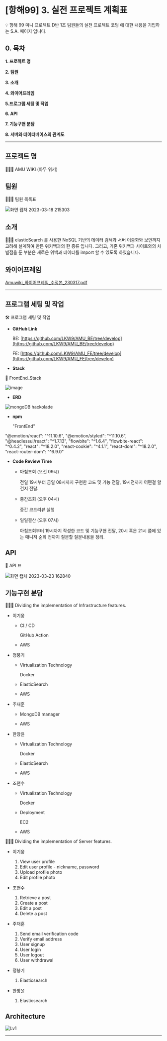 # [항해99] 3. 실전 프로젝트 계획표

<aside>
💡 항해 99 미니 프로젝트 D반 1조 팀원들의
실전 프로젝트 코딩 에 대한 내용을 기입하는 S.A. 페이지 입니다.

</aside>

## 0. 목차

**1. 프로젝트 명**

**2. 팀원**

**3. 소개**

**4. 와이어프레임**

**5.프로그램 세팅 및 작업**

**6. API**

**7. 기능구현 분담**

**8. 서버와 데이터베이스의 관계도**

---

## 프로젝트 명

<aside>
💁🏻‍♂️ AMU WIKI (아무 위키)

</aside>

## 팀원

<aside>
💁🏻‍♂️ 팀원 목록표


![화면 캡처 2023-03-18 215303](https://user-images.githubusercontent.com/117289578/226107207-d9e1d31d-ff6d-4c8b-8cec-b86b57883213.png)


</aside>

## 소개

<aside>
💁🏻‍♂️ elasticSearch 를 사용한 NoSQL 기반의 데이터 검색과 
서버 이중화와 보안까지 고려해 설계하여 만든 위키백과의 한 종류 입니다.
그리고, 기존 위키백과 사이트와의 차별점을 둔 부분은 
새로운 위백과 데이터를 import 할 수 있도록 하였습니다.

</aside>

## 와이어프레임

[Amuwiki_와이어프레임_수정본_230317.pdf](https://s3-us-west-2.amazonaws.com/secure.notion-static.com/b1f6ae2f-33f0-4812-a540-c2e29691790e/Amuwiki_%EC%99%80%EC%9D%B4%EC%96%B4%ED%94%84%EB%A0%88%EC%9E%84_%EC%88%98%EC%A0%95%EB%B3%B8_230317.pdf)


---

## 프로그램 세팅 및 작업

<aside>
🛠 프로그램 세팅 및 작업

- **GitHub Link**
    
    BE: [https://github.com/LKW9/AMU_BE/tree/develop](https://github.com/LKW9/AMU_BE/tree/develop)
    
    FE: [https://github.com/LKW9/AMU_FE/tree/develop](https://github.com/LKW9/AMU_FE/tree/develop)
    

- **Stack**
    
    
    <aside>
🔗 FrontEnd_Stack


![image](https://user-images.githubusercontent.com/92284361/227667321-e70c40a4-3696-479c-8e80-ede70f874685.png)
    

- **ERD**
    
![mongoDB hackolade](https://user-images.githubusercontent.com/117289578/226113241-62171e24-f7a9-49ca-b573-0e9e8fd4d8ff.png)


- **npm**
    
   "FrontEnd"

"@emotion/react": "^11.10.6",
"@emotion/styled": "^11.10.6",
"@headlessui/react": "^1.7.13",
"flowbite": "^1.6.4",
"flowbite-react": "^0.4.2",
"react": "^18.2.0",
"react-cookie": "^4.1.1",
"react-dom": "^18.2.0",
"react-router-dom": "^6.9.0"
    

- **Code Review Time**
    - 아침조회 (오전 09시)
        
        전일 19시부터 금일 08시까지 구현한 코드 및 기능 전달,
        19시전까지 어떤걸 할건지 전달.
        
    - 중간조회 (오후 04시)
        
        중간 코드리뷰 실행
        
    - 일일결산 (오후 07시)
        
        아침조회부터 19시까지 작성한 코드 및 기능구현 전달,
        20시 혹은 21시 쯤에 있는 매니저 순회 전까지 질문할 질문내용을 정리.
        

</aside>

## API

<aside>

📃 API 표

![화면 캡처 2023-03-23 162840](https://user-images.githubusercontent.com/117289578/227133318-d195ef6a-fdbd-4be9-848b-9c801b3b4a2a.png)

</aside>

## **기능구현 분담**

<aside>
🙋🏻‍♂️  Dividing the implementation of Infrastructure features.

- 이기웅
    - CI / CD
        
        GitHub Action
        
    - AWS

- 정붕기
    - Virtualization Technology
        
        Docker
        
    - ElasticSearch
    
    - AWS
    
- 주재훈
    - MongoDB manager
        
    - AWS
        
- 한창윤
    - Virtualization Technology
        
        Docker
        
    - ElasticSearch
    
    - AWS
    
- 조현수
    - Virtualization Technology
        
        Docker
        
    - Deployment
        
        EC2
        
    - AWS
        
        
</aside>

<aside>
🙋🏻‍♂️ Dividing the implementation of Server features.

- 이기웅
   1. View user profile
   2. Edit user profile - nickname, password
   3. Upload profile photo
   4. Edit profile photo
    
- 조현수
   1. Retrieve a post
   2. Create a post
   3. Edit a post
   4. Delete a post
- 주재훈
   1. Send email verification code
   2. Verify email address
   3. User signup
   4. User login
   5. User logout
   6. User withdrawal
    
- 정붕기
    1. Elasticsearch
    
- 한창윤
    1. Elasticsearch
    
</aside>


## Architecture

![Lv1](https://user-images.githubusercontent.com/117289578/227130486-711e9829-f50f-45bd-a1ff-7dd39d2be208.png)



---

